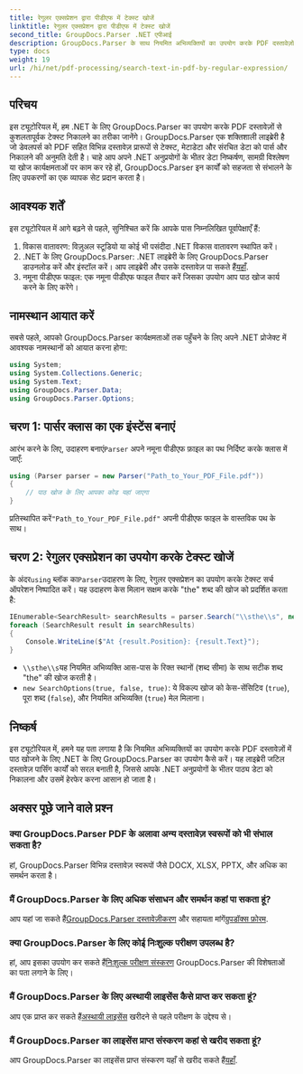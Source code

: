 ```yaml
---
title: रेगुलर एक्सप्रेशन द्वारा पीडीएफ में टेक्स्ट खोजें
linktitle: रेगुलर एक्सप्रेशन द्वारा पीडीएफ में टेक्स्ट खोजें
second_title: GroupDocs.Parser .NET एपीआई
description: GroupDocs.Parser के साथ नियमित अभिव्यक्तियों का उपयोग करके PDF दस्तावेज़ों में विशिष्ट पाठ खोजें। PDF पाठ को आसानी से निकालें, उसका विश्लेषण करें और उसमें बदलाव करें।
type: docs
weight: 19
url: /hi/net/pdf-processing/search-text-in-pdf-by-regular-expression/
---
```

## परिचय
इस ट्यूटोरियल में, हम .NET के लिए GroupDocs.Parser का उपयोग करके PDF दस्तावेज़ों से कुशलतापूर्वक टेक्स्ट निकालने का तरीका जानेंगे। GroupDocs.Parser एक शक्तिशाली लाइब्रेरी है जो डेवलपर्स को PDF सहित विभिन्न दस्तावेज़ प्रारूपों से टेक्स्ट, मेटाडेटा और संरचित डेटा को पार्स और निकालने की अनुमति देती है। चाहे आप अपने .NET अनुप्रयोगों के भीतर डेटा निष्कर्षण, सामग्री विश्लेषण या खोज कार्यक्षमताओं पर काम कर रहे हों, GroupDocs.Parser इन कार्यों को सहजता से संभालने के लिए उपकरणों का एक व्यापक सेट प्रदान करता है।
## आवश्यक शर्तें
इस ट्यूटोरियल में आगे बढ़ने से पहले, सुनिश्चित करें कि आपके पास निम्नलिखित पूर्वापेक्षाएँ हैं:
1. विकास वातावरण: विज़ुअल स्टूडियो या कोई भी पसंदीदा .NET विकास वातावरण स्थापित करें।
2.  .NET के लिए GroupDocs.Parser: .NET लाइब्रेरी के लिए GroupDocs.Parser डाउनलोड करें और इंस्टॉल करें। आप लाइब्रेरी और उसके दस्तावेज़ पा सकते हैं[यहाँ](https://releases.groupdocs.com/parser/net/).
3. नमूना पीडीएफ फाइल: एक नमूना पीडीएफ फाइल तैयार करें जिसका उपयोग आप पाठ खोज कार्य करने के लिए करेंगे।

## नामस्थान आयात करें
सबसे पहले, आपको GroupDocs.Parser कार्यक्षमताओं तक पहुँचने के लिए अपने .NET प्रोजेक्ट में आवश्यक नामस्थानों को आयात करना होगा:
```csharp
using System;
using System.Collections.Generic;
using System.Text;
using GroupDocs.Parser.Data;
using GroupDocs.Parser.Options;
```
## चरण 1: पार्सर क्लास का एक इंस्टेंस बनाएं
 आरंभ करने के लिए, उदाहरण बनाएं`Parser` अपने नमूना पीडीएफ फ़ाइल का पथ निर्दिष्ट करके क्लास में जाएँ:
```csharp
using (Parser parser = new Parser("Path_to_Your_PDF_File.pdf"))
{
    // पाठ खोज के लिए आपका कोड यहां जाएगा
}
```
 प्रतिस्थापित करें`"Path_to_Your_PDF_File.pdf"` अपनी पीडीएफ फाइल के वास्तविक पथ के साथ।
## चरण 2: रेगुलर एक्सप्रेशन का उपयोग करके टेक्स्ट खोजें
 के अंदर`using` ब्लॉक का`Parser`उदाहरण के लिए, रेगुलर एक्सप्रेशन का उपयोग करके टेक्स्ट सर्च ऑपरेशन निष्पादित करें। यह उदाहरण केस मिलान सक्षम करके "the" शब्द की खोज को प्रदर्शित करता है:
```csharp
IEnumerable<SearchResult> searchResults = parser.Search("\\sthe\\s", new SearchOptions(true, false, true));
foreach (SearchResult result in searchResults)
{
    Console.WriteLine($"At {result.Position}: {result.Text}");
}
```
- `\\sthe\\s`यह नियमित अभिव्यक्ति आस-पास के रिक्त स्थानों (शब्द सीमा) के साथ सटीक शब्द "the" की खोज करती है।
- `new SearchOptions(true, false, true)`: ये विकल्प खोज को केस-सेंसिटिव (`true`), पूरा शब्द (`false`), और नियमित अभिव्यक्ति (`true`) मेल मिलाना।

## निष्कर्ष
इस ट्यूटोरियल में, हमने यह पता लगाया है कि नियमित अभिव्यक्तियों का उपयोग करके PDF दस्तावेज़ों में पाठ खोजने के लिए .NET के लिए GroupDocs.Parser का उपयोग कैसे करें। यह लाइब्रेरी जटिल दस्तावेज़ पार्सिंग कार्यों को सरल बनाती है, जिससे आपके .NET अनुप्रयोगों के भीतर पाठ्य डेटा को निकालना और उसमें हेरफेर करना आसान हो जाता है।

## अक्सर पूछे जाने वाले प्रश्न
### क्या GroupDocs.Parser PDF के अलावा अन्य दस्तावेज़ स्वरूपों को भी संभाल सकता है?
हां, GroupDocs.Parser विभिन्न दस्तावेज़ स्वरूपों जैसे DOCX, XLSX, PPTX, और अधिक का समर्थन करता है।
### मैं GroupDocs.Parser के लिए अधिक संसाधन और समर्थन कहां पा सकता हूं?
 आप यहां जा सकते हैं[GroupDocs.Parser दस्तावेज़ीकरण](https://reference.groupdocs.com/parser/net/) और सहायता मांगें[ग्रुपडॉक्स फ़ोरम](https://forum.groupdocs.com/c/parser/17).
### क्या GroupDocs.Parser के लिए कोई निःशुल्क परीक्षण उपलब्ध है?
 हां, आप इसका उपयोग कर सकते हैं[निःशुल्क परीक्षण संस्करण](https://releases.groupdocs.com/) GroupDocs.Parser की विशेषताओं का पता लगाने के लिए।
### मैं GroupDocs.Parser के लिए अस्थायी लाइसेंस कैसे प्राप्त कर सकता हूं?
 आप एक प्राप्त कर सकते हैं[अस्थायी लाइसेंस](https://purchase.groupdocs.com/temporary-license/) खरीदने से पहले परीक्षण के उद्देश्य से।
### मैं GroupDocs.Parser का लाइसेंस प्राप्त संस्करण कहां से खरीद सकता हूं?
 आप GroupDocs.Parser का लाइसेंस प्राप्त संस्करण यहाँ से खरीद सकते हैं[यहाँ](https://purchase.groupdocs.com/buy).